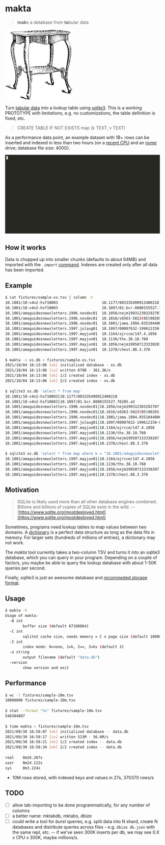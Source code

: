 # makta

> **mak**e a database from **ta**bular data

![](static/table.jpg)

Turn [tabular data](https://en.wikipedia.org/wiki/Tab-separated_values) into a
lookup table using [sqlite3](https://sqlite.org/). This is a working PROTOTYPE
with limitations, e.g. no customizations, the table definition is fixed, etc.

> CREATE TABLE IF NOT EXISTS map (k TEXT, v TEXT)

As a performance data point, an example dataset with 1B+ rows can be inserted
and indexed in less than two hours (on a [recent
CPU](https://ark.intel.com/content/www/us/en/ark/products/122589/intel-core-i7-8550u-processor-8m-cache-up-to-4-00-ghz.html)
and an [nvme](https://en.wikipedia.org/wiki/NVM_Express) drive; database file
size: 400G).

![](static/439256.gif)

## How it works

Data is chopped up into smaller chunks (defaults to about 64MB) and imported with
the `.import` [command](https://www.sqlite.org/cli.html). Indexes are created
only after all data has been imported.

## Example

```sh
$ cat fixtures/sample-xs.tsv | column -t
10.1001/10-v4n2-hsf10003                    10.1177/003335490912400218
10.1001/10-v4n2-hsf10003                    10.1097/01.bcr.0000155527.76205.a2
10.1001/amaguidesnewsletters.1996.novdec01  10.1056/nejm199312303292707
10.1001/amaguidesnewsletters.1996.novdec01  10.1016/s0363-5023(05)80265-5
10.1001/amaguidesnewsletters.1996.novdec01  10.1001/jama.1994.03510440069036
10.1001/amaguidesnewsletters.1997.julaug01  10.1097/00007632-199612150-00003
10.1001/amaguidesnewsletters.1997.mayjun01  10.1164/ajrccm/147.4.1056
10.1001/amaguidesnewsletters.1997.mayjun01  10.1136/thx.38.10.760
10.1001/amaguidesnewsletters.1997.mayjun01  10.1056/nejm199507133330207
10.1001/amaguidesnewsletters.1997.mayjun01  10.1378/chest.88.3.376

$ makta -o xs.db < fixtures/sample-xs.tsv
2021/10/04 16:13:06 [ok] initialized database · xs.db
2021/10/04 16:13:06 [io] written 679B · 361.3K/s
2021/10/04 16:13:06 [ok] 1/2 created index · xs.db
2021/10/04 16:13:06 [ok] 2/2 created index · xs.db

$ sqlite3 xs.db 'select * from map'
10.1001/10-v4n2-hsf10003|10.1177/003335490912400218
10.1001/10-v4n2-hsf10003|10.1097/01.bcr.0000155527.76205.a2
10.1001/amaguidesnewsletters.1996.novdec01|10.1056/nejm199312303292707
10.1001/amaguidesnewsletters.1996.novdec01|10.1016/s0363-5023(05)80265-5
10.1001/amaguidesnewsletters.1996.novdec01|10.1001/jama.1994.03510440069036
10.1001/amaguidesnewsletters.1997.julaug01|10.1097/00007632-199612150-00003
10.1001/amaguidesnewsletters.1997.mayjun01|10.1164/ajrccm/147.4.1056
10.1001/amaguidesnewsletters.1997.mayjun01|10.1136/thx.38.10.760
10.1001/amaguidesnewsletters.1997.mayjun01|10.1056/nejm199507133330207
10.1001/amaguidesnewsletters.1997.mayjun01|10.1378/chest.88.3.376

$ sqlite3 xs.db 'select * from map where k = "10.1001/amaguidesnewsletters.1997.mayjun01" '
10.1001/amaguidesnewsletters.1997.mayjun01|10.1164/ajrccm/147.4.1056
10.1001/amaguidesnewsletters.1997.mayjun01|10.1136/thx.38.10.760
10.1001/amaguidesnewsletters.1997.mayjun01|10.1056/nejm199507133330207
10.1001/amaguidesnewsletters.1997.mayjun01|10.1378/chest.88.3.376
```

## Motivation

> SQLite is likely used more than all other database engines combined. Billions
> and billions of copies of SQLite exist in the wild. -- [https://www.sqlite.org/mostdeployed.html](https://www.sqlite.org/mostdeployed.html)

Sometimes, programs need lookup tables to map values between two domains. A
[dictionary](https://xlinux.nist.gov/dads/HTML/dictionary.html) is a perfect
data structure as long as the data fits in memory. For larger sets (hundreds of
millions of entries), a dictionary may not work.

The *makta* tool currently takes a two-column TSV and turns it into an sqlite3
database, which you can query in your program. Depending on a couple of
factors, you maybe be able to query the lookup database with about 1-50K
queries per second.

Finally, sqlite3 is just an awesome database and [recommeded storage
format](https://www.sqlite.org/locrsf.html).

## Usage

```sh
$ makta -h
Usage of makta:
  -B int
        buffer size (default 67108864)
  -C int
        sqlite3 cache size, needs memory = C x page size (default 1000000)
  -I int
        index mode: 0=none, 1=k, 2=v, 3=kv (default 3)
  -o string
        output filename (default "data.db")
  -version
        show version and exit
```

## Performance

```sh
$ wc -l fixtures/sample-10m.tsv
10000000 fixtures/sample-10m.tsv

$ stat --format "%s" fixtures/sample-10m.tsv
548384897

$ time makta < fixtures/sample-10m.tsv
2021/09/30 16:58:07 [ok] initialized database -- data.db
2021/09/30 16:58:17 [io] written 523M · 56.6M/s
2021/09/30 16:58:21 [ok] 1/2 created index -- data.db
2021/09/30 16:58:34 [ok] 2/2 created index -- data.db

real    0m26.267s
user    0m24.122s
sys     0m3.224s
```

* 10M rows stored, with indexed keys and values in 27s, 370370 rows/s

## TODO

* [ ] allow tab-importing to be done programmatically, for any number of columns
* [ ] a better name: mktabdb, mktabs, dbize
* [ ] could write a tool for *burst* queries, e.g. split data into N shard,
      create N databases and distribute queries across files - e.g. `dbize db.json`
      with the same repl, etc. -- if we've seen 300K inserts per db, we may see 0.X x CPU x 300K, maybe millions/s.
